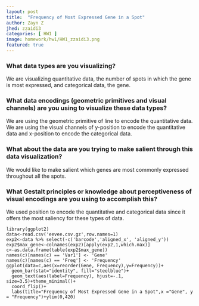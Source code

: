 ```yaml
---
layout: post
title:  "Frequency of Most Expressed Gene in a Spot"
author: Zayn Z
jhed: zzaidi3
categories: [ HW1 ]
image: homework/hw1/HW1_zzaidi3.png
featured: true
---
```


### What data types are you visualizing?
We are visualizing quantitative data, the number of spots in which the gene is most expressed, and categorical data, the gene. 

### What data encodings (geometric primitives and visual channels) are you using to visualize these data types?
We are using the geometric primitive of line to encode the quantitative data. We are using the visual channels of y-position to encode the quantitative data and x-position to encode the categorical data. 

### What about the data are you trying to make salient through this data visualization? 
We would like to make salient which genes are most commonly expressed throughout all the spots. 

### What Gestalt principles or knowledge about perceptiveness of visual encodings are you using to accomplish this?
We used position to encode the quantitative and categorical data since it offers the most saliency for these types of data.

```{r}
library(ggplot2)
data<-read.csv('eevee.csv.gz',row.names=1)
exp2<-data %>% select(-c('barcode','aligned_x', 'aligned_y'))
exp2$max_gene<-colnames(exp2)[apply(exp2,1,which.max)]
c<-as.data.frame(table(exp2$max_gene))
names(c)[names(c) == 'Var1'] <- 'Gene'
names(c)[names(c) == 'Freq'] <- 'Frequency'
ggplot(data=c,aes(x=reorder(Gene, Frequency),y=Frequency))+
  geom_bar(stat="identity", fill="steelblue")+
  geom_text(aes(label=Frequency), hjust=-.1, size=3.5)+theme_minimal()+
  coord_flip()+
  labs(title="Frequency of Most Expressed Gene in a Spot",x ="Gene", y = "Frequency")+ylim(0,420)

```
